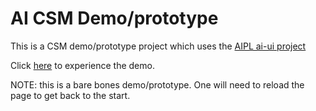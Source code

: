 # AI CSM Demo/prototype

This is a CSM demo/prototype project which uses the [AIPL ai-ui project](https://github.com/AIPL-labs/ai-ui/)

Click [here](https://aipl-labs.github.io/ai-csm/) to experience the demo.

NOTE: this is a bare bones demo/prototype. One will need to reload the page to get back to the start.
